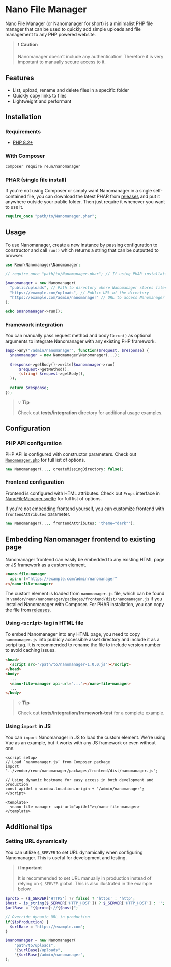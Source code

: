 # Nano File Manager

Nano File Manager (or Nanomanager for short) is a minimalist PHP file manager
that can be used to quickly add simple uploads and file management to any PHP
powered website.

> ❗ **Caution**
>
> Nanomanager doesn't include any authentication! Therefore it is very important
> to manually secure access to it.

## Features

- List, upload, rename and delete files in a specific folder
- Quickly copy links to files
- Lightweight and performant

## Installation

### Requirements

- [PHP 8.2+](https://www.php.net/supported-versions.php)

### With Composer

```sh
composer require reun/nanomanager
```

### PHAR (single file install)

If you're not using Composer or simply want Nanomanager in a single
self-contained file, you can download the latest PHAR from
[releases](https://github.com/ReunMedia/nanomanager/releases) and put it
anywhere outside your public folder. Then just require it whenever you want to
use it.

```php
require_once "path/to/Nanomanager.phar";
```

## Usage

To use Nanomanager, create a new instance by passing configuration to
constructor and call `run()` which returns a string that can be outputted to
browser.

```php
use Reun\Nanomanager\Nanomanager;

// require_once "path/to/Nanomanager.phar"; // If using PHAR installation

$nanomanager = new Nanomanager(
  "public/uploads", // Path to directory where Nanomanager stores files
  "https://example.com/uploads", // Public URL of the directory
  "https://example.com/admin/nanomanager" // URL to access Nanomanager
);

echo $nanomanager->run();
```

### Framework integration

You can manually pass request method and body to `run()` as optional arguments
to integrate Nanomanager with any existing PHP framework.

```php
$app->any("/admin/nanomanager", function($request, $response) {
  $nanomanager = new Nanomanager\Nanomanager(...);

  $response->getBody()->write($nanomanager->run(
      $request->getMethod(),
      (string) $request->getBody(),
  ));

  return $response;
});
```

> 💡 **Tip**
>
> Check out **tests/integration** directory for additional usage examples.

## Configuration

### PHP API configuration

PHP API is configured with constructor parameters. Check out
[`Nanomanager.php`](packages/php/src/Nanomanager/Nanomanager.php) for full list
of options.

```php
new Nanomanager(..., createMissingDirectory: false);
```

### Frontend configuration

Frontend is configured with HTML attributes. Check out `Props` interface in
[NanoFileManager.svelte](packages/frontend/src/NanoFileManager.svelte) for full
list of options.

If you're not [embedding
frontend](#embedding-nanomanager-frontend-to-existing-page) yourself, you can
customize frontend with `frontendAttributes` parameter.

```php
new Nanomanager(..., frontendAttributes: 'theme="dark"');
```

## Embedding Nanomanager frontend to existing page

Nanomanager frontend can easily be embedded to any existing HTML page or JS
framework as a custom element.

```html
<nano-file-manager
  api-url="https://example.com/admin/nanomanager"
></nano-file-manager>
```

The custom element is loaded from `nanomanager.js` file, which can be found
in `vendor/reun/nanomanager/packages/frontend/dist/nanomanager.js` if you
installed Nanomanager with Composer. For PHAR installation, you can copy the
file from [releases](https://github.com/ReunMedia/nanomanager/releases).

### Using `<script>` tag in HTML file

To embed Nanomanager into any HTML page, you need to copy `nanomanager.js`
into publicly accessible asset directory and include it as a script tag. It is
recommended to rename the file to include version number to avoid caching
issues.

```html
<head>
  <script src="/path/to/nanomanager-1.0.0.js"></script>
</head>
<body>
  ...
  <nano-file-manager api-url="..."></nano-file-manager>
  ...
</body>
```

> 💡 **Tip**
>
> Check out **tests/integration/framework-test** for a complete example.

### Using `import` in JS

You can `import` Nanomanager in JS to load the custom element. We're using Vue
as an example, but it works with any JS framework or even without one.

```vue
<script setup>
// Load `nanomanager.js` from Composer package
import "../vendor/reun/nanomanager/packages/frontend/dist/nanomanager.js";

// Using dynamic hostname for easy access in both development and production
const apiUrl = window.location.origin + "/admin/nanomanager";
</script>

<template>
  <nano-file-manager :api-url="apiUrl"></nano-file-manager>
</template>
```

## Additional tips

### Setting URL dynamically

You can utilize `$_SERVER` to set URL dynamically when configuring Nanomanager.
This is useful for development and testing.

> ℹ️ **Important**
>
> It is recommended to set URL manually in production instead of relying on
> `$_SERVER` global. This is also illustrated in the example below.

```php
$proto = ($_SERVER['HTTPS'] ?? false) ? 'https' : 'http';
$host = is_string($_SERVER['HTTP_HOST']) ? $_SERVER['HTTP_HOST'] : '';
$urlBase = "{$proto}://{$host}";

// Override dynamic URL in production
if($isProduction) {
  $urlBase = "https://example.com";
}

$nanomanager = new Nanomanager(
    "path/to/uploads",
    "{$urlBase}/uploads",
    "{$urlBase}/admin/nanomanager",
);
```
